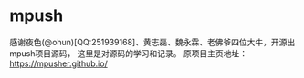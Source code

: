 # mpush

感谢夜色(@ohun)[QQ:251939168]、黄志磊、魏永霖、老佛爷四位大牛，开源出mpush项目源码，
这里是对源码的学习和记录。
原项目主页地址：https://mpusher.github.io/